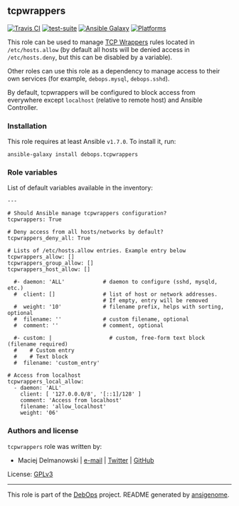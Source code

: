 ## tcpwrappers

[![Travis CI](https://secure.travis-ci.org/debops/ansible-tcpwrappers.png)](http://travis-ci.org/debops/ansible-tcpwrappers) [![test-suite](http://img.shields.io/badge/test--suite-ansible--tcpwrappers-blue.svg)](https://github.com/debops/test-suite/tree/master/ansible-tcpwrappers/) [![Ansible Galaxy](http://img.shields.io/badge/galaxy-debops.tcpwrappers-660198.svg)](https://galaxy.ansible.com/list#/roles/1604) [![Platforms](http://img.shields.io/badge/platforms-debian%20|%20ubuntu-lightgrey.svg)](#)

This role can be used to manage [TCP
Wrappers](https://en.wikipedia.org/wiki/TCP\_Wrapper) rules located in
`/etc/hosts.allow` (by default all hosts will be denied access in
`/etc/hosts.deny`, but this can be disabled by a variable).

Other roles can use this role as a dependency to manage access to their own
services (for example, `debops.mysql`, `debops.sshd`).

By default, tcpwrappers will be configured to block access from everywhere
except `localhost` (relative to remote host) and Ansible Controller.


### Installation

This role requires at least Ansible `v1.7.0`. To install it, run:

    ansible-galaxy install debops.tcpwrappers






### Role variables

List of default variables available in the inventory:

    ---
    
    # Should Ansible manage tcpwrappers configuration?
    tcpwrappers: True
    
    # Deny access from all hosts/networks by default?
    tcpwrappers_deny_all: True
    
    # Lists of /etc/hosts.allow entries. Example entry below
    tcpwrappers_allow: []
    tcpwrappers_group_allow: []
    tcpwrappers_host_allow: []
    
      #- daemon: 'ALL'            # daemon to configure (sshd, mysqld, etc.)
      #  client: []               # list of host or network addresses.
                                  # If empty, entry will be removed
      #  weight: '10'             # filename prefix, helps with sorting, optional
      #  filename: ''             # custom filename, optional
      #  comment: ''              # comment, optional
    
      #- custom: |                  # custom, free-form text block (filename required)
      #    # Custom entry
      #    # Text block
      #  filename: 'custom_entry'
    
    # Access from localhost
    tcpwrappers_local_allow:
      - daemon: 'ALL'
        client: [ '127.0.0.0/8', '[::1]/128' ]
        comment: 'Access from localhost'
        filename: 'allow_localhost'
        weight: '06'




### Authors and license

`tcpwrappers` role was written by:

- Maciej Delmanowski | [e-mail](mailto:drybjed@gmail.com) | [Twitter](https://twitter.com/drybjed) | [GitHub](https://github.com/drybjed)

License: [GPLv3](https://tldrlegal.com/license/gnu-general-public-license-v3-(gpl-3))

***

This role is part of the [DebOps](http://debops.org/) project. README generated by [ansigenome](https://github.com/nickjj/ansigenome/).
